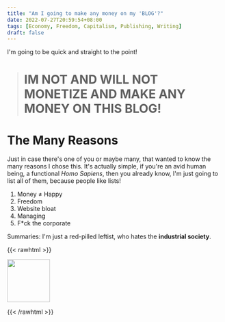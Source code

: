 ```yaml
---
title: "Am I going to make any money on my 'BLOG'?"
date: 2022-07-27T20:59:54+08:00
tags: [Economy, Freedom, Capitalism, Publishing, Writing]
draft: false
---
```


I'm going to be quick and straight to the point!
> # IM NOT AND WILL NOT MONETIZE AND MAKE ANY MONEY ON THIS BLOG!

# The Many Reasons
Just in case there's one of you or maybe many, that wanted to know the many reasons I chose this. It's actually simple, if you're an avid human being, a functional *Homo Sapiens*, then you already know, I'm just going to list all of them, because people like lists!
1. Money ≠ Happy
2. Freedom
3. Website bloat
4. Managing
5. F*ck the corporate

Summaries:
I'm just a red-pilled leftist, who hates the **industrial society**.

{{< rawhtml >}}

<img src="/img/doomer.jpg" width="100px">

{{< /rawhtml >}}